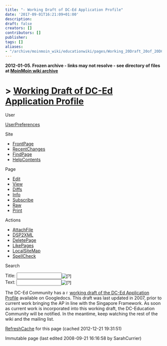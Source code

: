 ```yaml
---
title: "- Working Draft of DC-Ed Application Profile"
date: '2017-09-01T16:21:09+01:00'
description: 
draft: false
creators: []
contributors: []
publisher: 
tags: []
aliases:
- "/archive/moinmoin_wiki/educationwiki/pages/Working_20Draft_20of_20DC_2dEd_20Application_20Profile.html"
---
```


**2012-01-05. Frozen archive - links may not resolve - see directory of files at [MoinMoin wiki archive](/moinmoin-wiki-archive/)**

# > [Working Draft of DC-Ed Application Profile](http://dublincore.org/educationwiki/Working_20Draft_20of_20DC_2dEd_20Application_20Profile?action=fullsearch&value=Working+Draft+of+DC-Ed+Application+Profile&literal=1&case=1&context=40 "Click here to do a full-text search for this title")

User

 [UserPreferences](http://dublincore.org/educationwiki/UserPreferences)
  

Site

- [FrontPage](http://dublincore.org/educationwiki/FrontPage)
- [RecentChanges](http://dublincore.org/educationwiki/RecentChanges)
- [FindPage](http://dublincore.org/educationwiki/FindPage)
- [HelpContents](http://dublincore.org/educationwiki/HelpContents)

Page

- [Edit](http://dublincore.org/educationwiki/Working_20Draft_20of_20DC_2dEd_20Application_20Profile?action=edit "Edit")
- [View](http://dublincore.org/educationwiki/Working_20Draft_20of_20DC_2dEd_20Application_20Profile "View")
- [Diffs](http://dublincore.org/educationwiki/Working_20Draft_20of_20DC_2dEd_20Application_20Profile?action=diff "Diffs")
- [Info](http://dublincore.org/educationwiki/Working_20Draft_20of_20DC_2dEd_20Application_20Profile?action=info "Info")
- [Subscribe](http://dublincore.org/educationwiki/Working_20Draft_20of_20DC_2dEd_20Application_20Profile?action=subscribe "Subscribe")
- [Raw](http://dublincore.org/educationwiki/Working_20Draft_20of_20DC_2dEd_20Application_20Profile?action=raw "Raw")
- [Print](http://dublincore.org/educationwiki/Working_20Draft_20of_20DC_2dEd_20Application_20Profile?action=print "Print")

Actions

- [AttachFile](http://dublincore.org/educationwiki/Working_20Draft_20of_20DC_2dEd_20Application_20Profile?action=AttachFile)
- [DSP2XML](http://dublincore.org/educationwiki/Working_20Draft_20of_20DC_2dEd_20Application_20Profile?action=DSP2XML)
- [DeletePage](http://dublincore.org/educationwiki/Working_20Draft_20of_20DC_2dEd_20Application_20Profile?action=DeletePage)
- [LikePages](http://dublincore.org/educationwiki/Working_20Draft_20of_20DC_2dEd_20Application_20Profile?action=LikePages)
- [LocalSiteMap](http://dublincore.org/educationwiki/Working_20Draft_20of_20DC_2dEd_20Application_20Profile?action=LocalSiteMap)
- [SpellCheck](http://dublincore.org/educationwiki/Working_20Draft_20of_20DC_2dEd_20Application_20Profile?action=SpellCheck)

Search

<form method="POST" action="/educationwiki/Working_20Draft_20of_20DC_2dEd_20Application_20Profile">
<p>
<input name="action" value="inlinesearch" type="hidden">
<input name="context" value="40" type="hidden">
Title: <input name="text_title" size="15" maxlength="50" type="text"><input src="Working_20Draft_20of_20DC_2dEd_20Application_20Profile_files/moin-search.png" name="button_title" alt="[?]" type="image"><br>Text: <input name="text_full" size="15" maxlength="50" type="text"><input src="Working_20Draft_20of_20DC_2dEd_20Application_20Profile_files/moin-search.png" name="button_full" alt="[?]" type="image">
</p>
</form>

The DC-Ed Community has a [<img src="Working_20Draft_20of_20DC_2dEd_20Application_20Profile_files/moin-www.png" alt="[WWW]" height="11" width="11">working draft of the DC-Ed Application Profile](http://docs.google.com/Doc?id=dn8z3gs_38cgwkvv) available on Googledocs. This draft was last updated in 2007, prior to current work bringing the AP in line with the Singapore Framework. As soon as current work is incorporated into this working draft, the DC-Education Community will be notified. In the meantime, keep watching the rest of the wiki and the mailing list. 

 [RefreshCache](http://dublincore.org/educationwiki/Working_20Draft_20of_20DC_2dEd_20Application_20Profile?action=refresh&arena=Page.py&key=Working_20Draft_20of_20DC_2dEd_20Application_20Profile.text_html) for this page (cached 2012-12-21 19:31:51)  

Immutable page (last edited 2008-09-21 16:16:58 by SarahCurrier)

